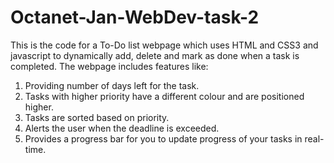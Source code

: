 # Octanet-Jan-WebDev-task-2
This is the code for a To-Do list webpage which uses HTML and CSS3 and javascript to dynamically add, delete and mark as done when a task is completed.
The webpage includes features like:
1. Providing number of days left for the task.
2. Tasks with higher priority have a different colour and are positioned higher.
3. Tasks are sorted based on priority.
4. Alerts the user when the deadline is exceeded.
5. Provides a progress bar for you to update progress of your tasks in real-time.
